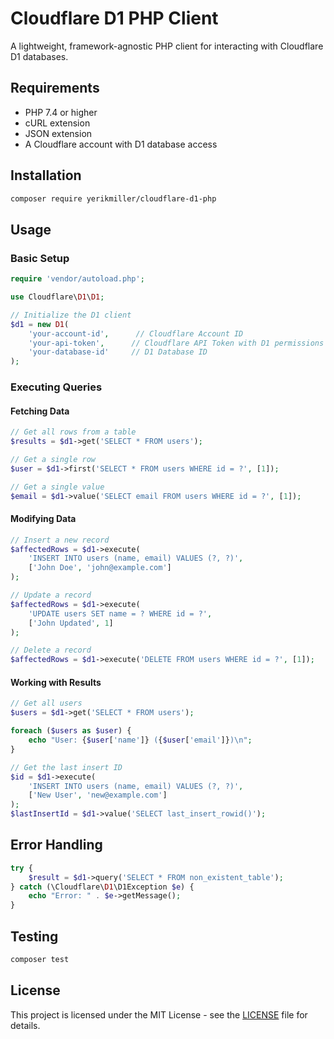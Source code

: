 # Cloudflare D1 PHP Client

A lightweight, framework-agnostic PHP client for interacting with Cloudflare D1 databases.

## Requirements

- PHP 7.4 or higher
- cURL extension
- JSON extension
- A Cloudflare account with D1 database access

## Installation

```bash
composer require yerikmiller/cloudflare-d1-php
```

## Usage

### Basic Setup

```php
require 'vendor/autoload.php';

use Cloudflare\D1\D1;

// Initialize the D1 client
$d1 = new D1(
    'your-account-id',      // Cloudflare Account ID
    'your-api-token',      // Cloudflare API Token with D1 permissions
    'your-database-id'     // D1 Database ID
);
```

### Executing Queries

#### Fetching Data

```php
// Get all rows from a table
$results = $d1->get('SELECT * FROM users');

// Get a single row
$user = $d1->first('SELECT * FROM users WHERE id = ?', [1]);

// Get a single value
$email = $d1->value('SELECT email FROM users WHERE id = ?', [1]);
```

#### Modifying Data

```php
// Insert a new record
$affectedRows = $d1->execute(
    'INSERT INTO users (name, email) VALUES (?, ?)',
    ['John Doe', 'john@example.com']
);

// Update a record
$affectedRows = $d1->execute(
    'UPDATE users SET name = ? WHERE id = ?',
    ['John Updated', 1]
);

// Delete a record
$affectedRows = $d1->execute('DELETE FROM users WHERE id = ?', [1]);
```

#### Working with Results

```php
// Get all users
$users = $d1->get('SELECT * FROM users');

foreach ($users as $user) {
    echo "User: {$user['name']} ({$user['email']})\n";
}

// Get the last insert ID
$id = $d1->execute(
    'INSERT INTO users (name, email) VALUES (?, ?)',
    ['New User', 'new@example.com']
);
$lastInsertId = $d1->value('SELECT last_insert_rowid()');
```

## Error Handling

```php
try {
    $result = $d1->query('SELECT * FROM non_existent_table');
} catch (\Cloudflare\D1\D1Exception $e) {
    echo "Error: " . $e->getMessage();
}
```

## Testing

```bash
composer test
```

## License

This project is licensed under the MIT License - see the [LICENSE](LICENSE) file for details.

